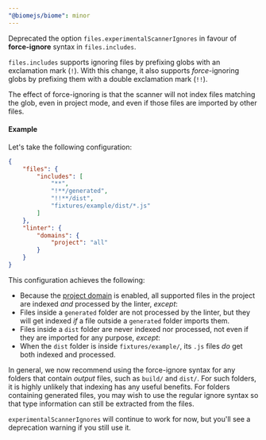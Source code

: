```yaml
---
"@biomejs/biome": minor
---
```


Deprecated the option `files.experimentalScannerIgnores` in favour of **force-ignore** syntax in `files.includes`.

`files.includes` supports ignoring files by prefixing globs with an exclamation mark (`!`). With this change, it also supports _force_-ignoring globs by prefixing them with a double exclamation mark (`!!`).

The effect of force-ignoring is that the scanner will not index files matching the glob, even in project mode, and even if those files are imported by other files.

#### Example

Let's take the following configuration:

```json
{
    "files": {
        "includes": [
            "**",
            "!**/generated",
            "!!**/dist",
            "fixtures/example/dist/*.js"
        ]
    },
    "linter": {
        "domains": {
            "project": "all"
        }
    }
}
```

This configuration achieves the following:

- Because the [project domain](https://biomejs.dev/linter/domains/#project) is enabled, all supported files in the project are indexed _and_ processed by the linter, _except_:
- Files inside a `generated` folder are not processed by the linter, but they will get indexed _if_ a file outside a `generated` folder imports them.
- Files inside a `dist` folder are never indexed nor processed, not even if they are imported for any purpose, _except_:
- When the `dist` folder is inside `fixtures/example/`, its `.js` files _do_ get both indexed and processed.

In general, we now recommend using the force-ignore syntax for any folders that contain _output_ files, such as `build/` and `dist/`. For such folders, it is highly unlikely that indexing has any useful benefits. For folders containing generated files, you may wish to use the regular ignore syntax so that type information can still be extracted from the files.

`experimentalScannerIgnores` will continue to work for now, but you'll see a deprecation warning if you still use it.

